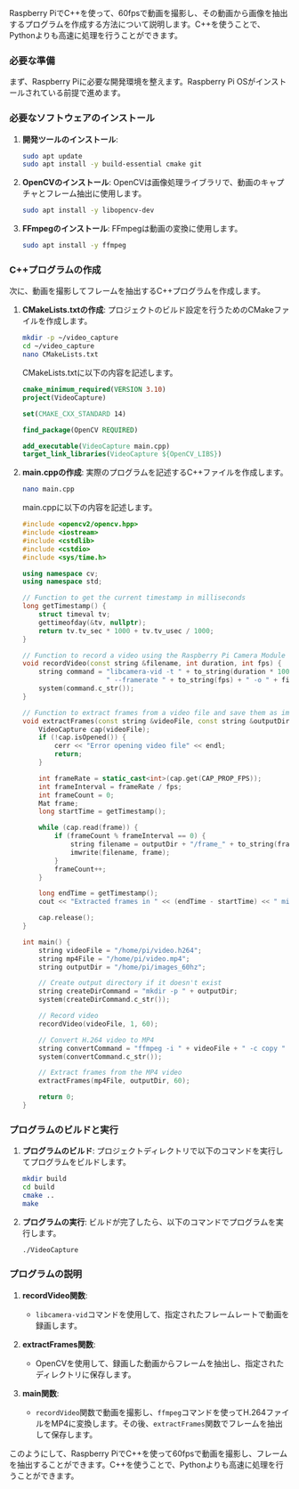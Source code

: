 Raspberry PiでC++を使って、60fpsで動画を撮影し、その動画から画像を抽出するプログラムを作成する方法について説明します。C++を使うことで、Pythonよりも高速に処理を行うことができます。

### 必要な準備

まず、Raspberry Piに必要な開発環境を整えます。Raspberry Pi OSがインストールされている前提で進めます。

### 必要なソフトウェアのインストール

1. **開発ツールのインストール**:
    ```sh
    sudo apt update
    sudo apt install -y build-essential cmake git
    ```

2. **OpenCVのインストール**:
    OpenCVは画像処理ライブラリで、動画のキャプチャとフレーム抽出に使用します。

    ```sh
    sudo apt install -y libopencv-dev
    ```

3. **FFmpegのインストール**:
    FFmpegは動画の変換に使用します。

    ```sh
    sudo apt install -y ffmpeg
    ```

### C++プログラムの作成

次に、動画を撮影してフレームを抽出するC++プログラムを作成します。

1. **CMakeLists.txtの作成**:
    プロジェクトのビルド設定を行うためのCMakeファイルを作成します。

    ```sh
    mkdir -p ~/video_capture
    cd ~/video_capture
    nano CMakeLists.txt
    ```

    CMakeLists.txtに以下の内容を記述します。

    ```cmake
    cmake_minimum_required(VERSION 3.10)
    project(VideoCapture)

    set(CMAKE_CXX_STANDARD 14)

    find_package(OpenCV REQUIRED)

    add_executable(VideoCapture main.cpp)
    target_link_libraries(VideoCapture ${OpenCV_LIBS})
    ```

2. **main.cppの作成**:
    実際のプログラムを記述するC++ファイルを作成します。

    ```sh
    nano main.cpp
    ```

    main.cppに以下の内容を記述します。

    ```cpp
    #include <opencv2/opencv.hpp>
    #include <iostream>
    #include <cstdlib>
    #include <cstdio>
    #include <sys/time.h>

    using namespace cv;
    using namespace std;

    // Function to get the current timestamp in milliseconds
    long getTimestamp() {
        struct timeval tv;
        gettimeofday(&tv, nullptr);
        return tv.tv_sec * 1000 + tv.tv_usec / 1000;
    }

    // Function to record a video using the Raspberry Pi Camera Module
    void recordVideo(const string &filename, int duration, int fps) {
        string command = "libcamera-vid -t " + to_string(duration * 1000) +
                         " --framerate " + to_string(fps) + " -o " + filename;
        system(command.c_str());
    }

    // Function to extract frames from a video file and save them as images
    void extractFrames(const string &videoFile, const string &outputDir, int fps) {
        VideoCapture cap(videoFile);
        if (!cap.isOpened()) {
            cerr << "Error opening video file" << endl;
            return;
        }

        int frameRate = static_cast<int>(cap.get(CAP_PROP_FPS));
        int frameInterval = frameRate / fps;
        int frameCount = 0;
        Mat frame;
        long startTime = getTimestamp();

        while (cap.read(frame)) {
            if (frameCount % frameInterval == 0) {
                string filename = outputDir + "/frame_" + to_string(frameCount / frameInterval + 1) + ".jpg";
                imwrite(filename, frame);
            }
            frameCount++;
        }

        long endTime = getTimestamp();
        cout << "Extracted frames in " << (endTime - startTime) << " milliseconds." << endl;

        cap.release();
    }

    int main() {
        string videoFile = "/home/pi/video.h264";
        string mp4File = "/home/pi/video.mp4";
        string outputDir = "/home/pi/images_60hz";

        // Create output directory if it doesn't exist
        string createDirCommand = "mkdir -p " + outputDir;
        system(createDirCommand.c_str());

        // Record video
        recordVideo(videoFile, 1, 60);

        // Convert H.264 video to MP4
        string convertCommand = "ffmpeg -i " + videoFile + " -c copy " + mp4File;
        system(convertCommand.c_str());

        // Extract frames from the MP4 video
        extractFrames(mp4File, outputDir, 60);

        return 0;
    }
    ```

### プログラムのビルドと実行

1. **プログラムのビルド**:
    プロジェクトディレクトリで以下のコマンドを実行してプログラムをビルドします。

    ```sh
    mkdir build
    cd build
    cmake ..
    make
    ```

2. **プログラムの実行**:
    ビルドが完了したら、以下のコマンドでプログラムを実行します。

    ```sh
    ./VideoCapture
    ```

### プログラムの説明

1. **recordVideo関数**:
    - `libcamera-vid`コマンドを使用して、指定されたフレームレートで動画を録画します。

2. **extractFrames関数**:
    - OpenCVを使用して、録画した動画からフレームを抽出し、指定されたディレクトリに保存します。

3. **main関数**:
    - `recordVideo`関数で動画を撮影し、`ffmpeg`コマンドを使ってH.264ファイルをMP4に変換します。その後、`extractFrames`関数でフレームを抽出して保存します。

このようにして、Raspberry PiでC++を使って60fpsで動画を撮影し、フレームを抽出することができます。C++を使うことで、Pythonよりも高速に処理を行うことができます。